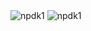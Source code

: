 <img src="https://i.imgur.com/s1O5tJb.png" alt="npdk1" />
<img src="https://i.imgur.com/krEdF7Q.png" alt="npdk1" />
